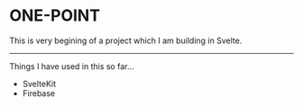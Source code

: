# ONE-POINT

This is very begining of a project which I am building in Svelte. 

<hr />

Things I have used in this so far...

- SvelteKit
- Firebase